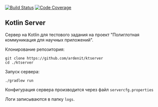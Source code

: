 [![Build Status](https://travis-ci.com/ardenit/ktserver.svg?token=Y4rJUAvZoAdBPZr95So2&branch=master)](https://travis-ci.org/ardenit/ktserver)
[![Code Coverage](https://codecov.io/gh/ardenit/ktserver/branch/master/graph/badge.svg?token=JDW3E8GGGQ)](https://codecov.io/gh/ardenit/ktserver)

## Kotlin Server
Сервер на Kotlin для тестового задания на проект "Полиглотная коммуникация для научных приложений".

Клонирование репозитория:
    
    git clone https://github.com/ardenit/ktserver
    cd ./ktserver
    
Запуск сервера:

    ./gradlew run
    
Конфигурация сервера производится через файл `servercfg.properties`

Логи записываются в папку `logs`.
